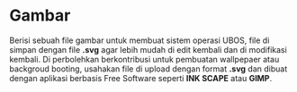 # Gambar

Berisi sebuah file gambar untuk membuat sistem operasi UBOS, file di simpan dengan file **.svg** agar lebih mudah di edit 
kembali dan di modifikasi kembali. Di perbolehkan berkontribusi untuk pembuatan wallpepaer atau backgroud booting, usahakan file di upload
dengan format **.svg** dan dibuat dengan aplikasi berbasis Free Software seperti **INK SCAPE** atau **GIMP**.
